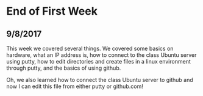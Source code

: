 # End of First Week
## 9/8/2017

This week we covered several things. We covered some basics on hardware, what an IP address is, how to connect to the class Ubuntu server using putty, how to edit directories and create files in a linux environment through putty, and the basics of using github.

Oh, we also learned how to connect the class Ubuntu server to github and now I can edit this file from either putty or github.com!
